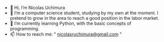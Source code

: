 - 👋 Hi, I’m Nicolas Uchimura
- 👀 I’m a computer science student, studying by my own at the moment. I pretend to grow in the area to reach a good position in the labor market.
- 🌱 I’m currently learning Python, with the basic concepts of programming.
- 📫 How to reach me: " nicolasruchimura@gmail.com "

